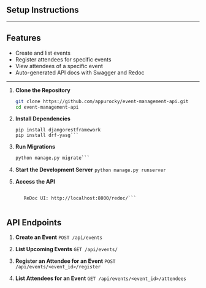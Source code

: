 ## Setup Instructions

---

##  Features

- Create and list events  
- Register attendees for specific events  
- View attendees of a specific event  
- Auto-generated API docs with Swagger and Redoc

---

1. **Clone the Repository**
   ```bash
   git clone https://github.com/appurocky/event-management-api.git
   cd event-management-api 
   
2. **Install Dependencies**
	```pip install django
	pip install djangorestframework
	pip install drf-yasg```

3. **Run Migrations**
    ```python manage.py makemigrations
    python manage.py migrate```

4. **Start the Development Server**
    ```python manage.py runserver```

5. **Access the API**
	```Swagger UI: http://127.0.0.1:8000/swagger/

	   ReDoc UI: http://localhost:8000/redoc/```


## API Endpoints

1. **Create an Event**
  ```POST /api/events```
  
2. **List Upcoming Events**
  ```GET /api/events/```
  
3. **Register an Attendee for an Event**
  ```POST /api/events/<event_id>/register```
  
4. **List Attendees for an Event**
   ```GET /api/events/<event_id>/attendees```
